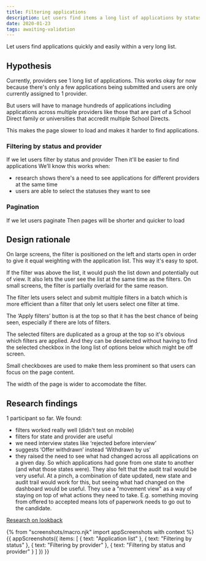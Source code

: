 ```yaml
---
title: Filtering applications
description: Let users find items a long list of applications by status and provider.
date: 2020-01-23
tags: awaiting-validation
---
```


Let users find applications quickly and easily within a very long list.

## Hypothesis

Currently, providers see 1 long list of applications. This works okay for now because there's only a few applications being submitted and users are only currently assigned to 1 provider.

But users will have to manage hundreds of applications including applications across multiple providers like those that are part of a School Direct family or universities that accredit multiple School Directs.

This makes the page slower to load and makes it harder to find applications.

### Filtering by status and provider

If we let users filter by status and provider
Then it'll be easier to find applications
We’ll know this works when:
- research shows there's a need to see applications for different providers at the same time
- users are able to select the statuses they want to see

### Pagination

If we let users paginate
Then pages will be shorter and quicker to load

## Design rationale

On large screens, the filter is positioned on the left and starts open in order to give it equal weighting with the application list. This way it's easy to spot.

If the filter was above the list, it would push the list down and potentially out of view. It also lets the user see the list at the same time as the filters. On small screens, the filter is partially overlaid for the same reason.

The filter lets users select and submit multiple filters in a batch which is more efficient than a filter that only let users select one filter at time.

The ‘Apply filters’ button is at the top so that it has the best chance of being seen, especially if there are lots of filters.

The selected filters are duplicated as a group at the top so it's obvious which filters are applied. And  they can be deselected without having to find the selected checkbox in the long list of options below which might be off screen.

Small checkboxes are used to make them less prominent so that users can focus on the page content.

The width of the page is wider to accomodate the filter.

## Research findings

1 participant so far. We found:

- filters worked really well (didn't test on mobile)
- filters for state and provider are useful
- we need interview states like ‘rejected before interview’
- suggests ‘Offer withdrawn’ instead ‘Withdrawn by us’
- they raised the need to see what had changed across all applications on a given day. So which applications had gone from one state to another (and what those states were). They also felt that the audit trail would be very useful. At a pinch, a combination of date updated, new state and audit trail would work for this, but seeing what had changed on the dashboard would be useful. They use a "movement view" as a way of staying on top of what actions they need to take. E.g. something moving from offered to accepted means lots of paperwork needs to go out to the candidate.

[Research on lookback](https://lookback.io/watch/j5Z8YfSp4g85kEYQn)

{% from "screenshots/macro.njk" import appScreenshots with context %}
{{ appScreenshots({
  items: [
    {
      text: "Application list"
    },
    {
      text: "Filtering by status"
    },
    {
      text: "Filtering by provider"
    },
    {
      text: "Filtering by status and provider"
    }
  ]
}) }}
